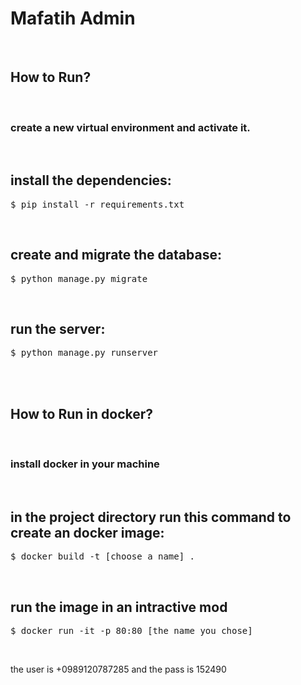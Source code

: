 # Mafatih Admin
<br>
<h2>How to Run? </h2>
<br>

<h3>
  create a new virtual environment and activate it.
</h3>
<br>

<h2>
  install the dependencies:
</h2>
<div class="highlight highlight-source-shell">
  <pre>$ pip install -r requirements.txt</pre>
</div>
<br>

<h2>
  create and migrate the database:
</h2>
<div class="highlight highlight-source-shell">
  <pre>$ python manage.py migrate</pre>
</div>
<br>

<h2>
  run the server:
</h2>
<div class="highlight highlight-source-shell">
  <pre>$ python manage.py runserver</pre>
</div>
<br>

<br>
<h2>How to Run in docker? </h2>
<br>
<h3>
  install docker in your machine
</h3>
<br>

<h2>
  in the project directory run this command to create an docker image:
</h2>
<div class="highlight highlight-source-shell">
  <pre>$ docker build -t [choose a name] . </pre>
</div>
<br>
<h2>
  run the image in an intractive mod
</h2>
<div class="highlight highlight-source-shell">
  <pre>$ docker run -it -p 80:80 [the name you chose]</pre>
</div>
<br>

the user is +0989120787285 and the pass is 152490

